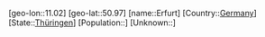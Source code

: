 ﻿---
location: [50.97,11.02]
type: City
tags:
- geo/City


SpocWebEntityId: 30047
isDeleted: false
confidential: public

---
[geo-lon::11.02]
[geo-lat::50.97]
[name::Erfurt]
[Country::[Germany](geo/Continent/Europe/Germany.md)]
[State::[Thüringen](geo/Continent/Europe/Germany/Th%C3%BCringen.md)]
[Population::]
[Unknown::]

